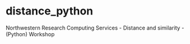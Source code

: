 # distance_python
Northwestern Research Computing Services - Distance and similarity - (Python) Workshop
